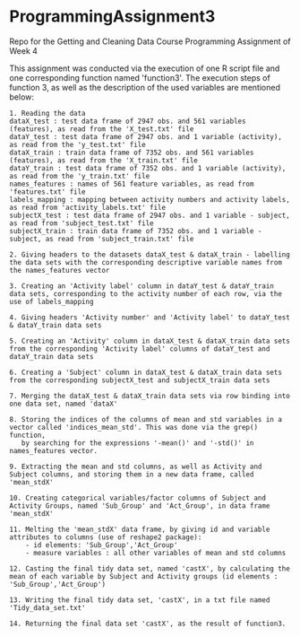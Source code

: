# ProgrammingAssignment3
Repo for the Getting and Cleaning Data Course Programming Assignment of Week 4

This assignment was conducted via the execution of one R script file and one corresponding function named 'function3'. The execution 
steps of function 3, as well as the description of the used variables are mentioned below:

   
    1. Reading the data
    dataX_test : test data frame of 2947 obs. and 561 variables (features), as read from the 'X_test.txt' file
    dataY_test : test data frame of 2947 obs. and 1 variable (activity), as read from the 'y_test.txt' file
    dataX_train : train data frame of 7352 obs. and 561 variables (features), as read from the 'X_train.txt' file
    dataY_train : test data frame of 7352 obs. and 1 variable (activity), as read from the 'y_train.txt' file
    names_features : names of 561 feature variables, as read from 'features.txt' file
    labels_mapping : mapping between activity numbers and activity labels, as read from 'activity_labels.txt' file
    subjectX_test : test data frame of 2947 obs. and 1 variable - subject, as read from 'subject_test.txt' file
    subjectX_train : train data frame of 7352 obs. and 1 variable - subject, as read from 'subject_train.txt' file
    
    2. Giving headers to the datasets dataX_test & dataX_train - labelling the data sets with the corresponding descriptive variable names from the names_features vector
    
    3. Creating an 'Activity label' column in dataY_test & dataY_train data sets, corresponding to the activity number of each row, via the use of labels_mapping
    
    4. Giving headers 'Activity number' and 'Activity label' to dataY_test & dataY_train data sets 
    
    5. Creating an 'Activity' column in dataX_test & dataX_train data sets from the corresponding 'Activity label' columns of dataY_test and dataY_train data sets
    
    6. Creating a 'Subject' column in dataX_test & dataX_train data sets from the corresponding subjectX_test and subjectX_train data sets
    
    7. Merging the dataX_test & dataX_train data sets via row binding into one data set, named 'dataX'
    
    8. Storing the indices of the columns of mean and std variables in a vector called 'indices_mean_std'. This was done via the grep() function,  
       by searching for the expressions '-mean()' and '-std()' in names_features vector.
    
    9. Extracting the mean and std columns, as well as Activity and Subject columns, and storing them in a new data frame, called 'mean_stdX'

    10. Creating categorical variables/factor columns of Subject and Activity Groups, named 'Sub_Group' and 'Act_Group', in data frame 'mean_stdX'

    11. Melting the 'mean_stdX' data frame, by giving id and variable attributes to columns (use of reshape2 package):
        - id elements: 'Sub_Group','Act_Group'
        - measure variables : all other variables of mean and std columns
   
    12. Casting the final tidy data set, named 'castX', by calculating the mean of each variable by Subject and Activity groups (id elements : 'Sub_Group','Act_Group')
    
    13. Writing the final tidy data set, 'castX', in a txt file named 'Tidy_data_set.txt'
    
    14. Returning the final data set 'castX', as the result of function3.